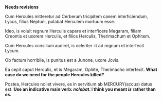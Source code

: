 **Needs revisions**

Cum Hercules mitteretur ad Cerberum tricipitem canem interficiendum, Lycus, filius Neptuni, putabat Herculem mortuum esse.


Ideo, is voluit regnum Herculis capere et interficere Megaram, filiam Creontis et uxorem Herculis, et filios Herculis, Therimachum et Ophitem.

Cum Hercules consilium audiret, is celeriter iit ad regnum et interfecit Lycum.


Ob factum horribile, is punitus est a Junone, uxore Jovis. 


Ea cepit caput Herculis, et is Megaram, Ophite, Therimacho interfecit.  **What case do we need for the people Hercules killed?**


Postea, Hercules nollet vivere, es in servitium ab MERCURY(accus) datus est. **Use an indicative main verb: *nolebat*.  I think you meant *is* rather than *es*.**
